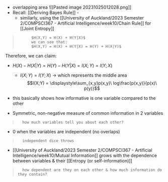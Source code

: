 - overlapping area
	![[Pasted image 20231025012028.png]]
- Recall: [[Deriving Bayes Rule]] - 
	- similarly, using the [[University of Auckland/2023 Semester 2/COMPSCI367 - Artificial Intelligence/week10/Chain Rule]] for [[Joint Entropy]] 
>			$H(X,Y) = H(X) + H(Y|X)$ 
>			we can see that:
>			$H(X,Y) = H(X) + H(Y|X) = H(Y) + H(X|Y)$

Therefore, we can claim:
- $H(X) - H(X|Y) = H(Y) - H(Y|X) = I(X;Y) = I(Y;X)$
	- $I(X;Y) = I(Y;X)$ $\rightarrow$ which represents the middle area
$$I(X;Y) = \displaystyle\sum_{x,y}p(x,y)\ log\frac{p(x,y)}{p(x)\ p(y)}$$

- this basically shows how informative is one variable compared to the other
- Symmetric, non-negative measure of common information in 2 variables
>		how much variables tell you about each other?

- 0 when the variables are independent (no overlaps)
>		independent dice throws

- [[University of Auckland/2023 Semester 2/COMPSCI367 - Artificial Intelligence/week10/Mutual Information]] grows with the dependence between variables & their [[Entropy (or self-information)]]
>		how dependent are they on each other & how much information do they contain?